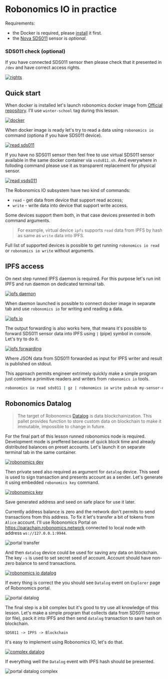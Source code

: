 # Robonomics IO in practice

Requirements:
* the Docker is required, please [install](https://docs.docker.com/engine/install/) it first.
* the [Nova SDS011](https://aqicn.org/sensor/sds011) sensor is *optional*.

### SDS011 check (optional)

If you have connected SDS011 sensor then please check that it presented in `/dev` and have correct access rights.

[![rights](https://asciinema.org/a/PUx6Nbss6A4ilZXky6bfbSuaW.png)](https://asciinema.org/a/PUx6Nbss6A4ilZXky6bfbSuaW)

## Quick start

When docker is installed let's launch robonomics docker image from [Official repository](https://hub.docker.com/r/robonomics/robonomics). I'll use `winter-school` tag during this lesson.

[![docker](https://asciinema.org/a/UKVTbTmM0GKiTEomDxUeoKIyq.png)](https://asciinema.org/a/UKVTbTmM0GKiTEomDxUeoKIyq)

When docker image is ready let's try to read a data using `robonomics io` command (optiona if you have SDS011 device).

[![read sds011](https://asciinema.org/a/QVCdOrWzMy0bNqBfInCUALgAd.png)](https://asciinema.org/a/QVCdOrWzMy0bNqBfInCUALgAd)

If you have no SDS011 sensor then feel free to use virtual SDS011 sensor available in the same docker container via `vsds011.sh`. And everywhere in folloding command please use it as transparent replacement for physical sensor.

[![read vsds011](https://asciinema.org/a/JoaONrsvVvbjQYCKtVkFcBQUT.png)](https://asciinema.org/a/JoaONrsvVvbjQYCKtVkFcBQUT)

The Robonomics IO subsystem have two kind of commands:

* `read` - get data from device that support read access;
* `write` - write data into device that support write access.

Some devices support them both, in that case devices presented in both command arguments.

> For example, virtual device `ipfs` supports `read` data from IPFS by hash as same as `write` data into IPFS.

Full list of supported devices is possible to get running `robonomics io read` or `robonomics io write` without arguments.

## IPFS access

On next step runned IPFS daemon is required. For this purpose let's run init IPFS and run daemon on dedicated
terminal tab.

[![ipfs daemon](https://asciinema.org/a/185zghtRahHMORQdiqFUwQrTC.png)](https://asciinema.org/a/185zghtRahHMORQdiqFUwQrTC)

When daemon launched is possible to connect docker image in separate tab and use `robonomics io` for writing and reading a data.

[![ipfs io](https://asciinema.org/a/nv2vxMEbV0syOgMm55MyUGugL.png)](https://asciinema.org/a/nv2vxMEbV0syOgMm55MyUGugL)

The output forwarding is also works here, that means it's possible to forward SDS011 sensor data into IPFS using `|` (pipe) symbol in console. Let's try to do it.

[![ipfs forwarding](https://asciinema.org/a/u3tZqFJ7WcZMaRlTdXF3bnI4m.png)](https://asciinema.org/a/u3tZqFJ7WcZMaRlTdXF3bnI4m)

Where JSON data from SDS011 forwarded as input for IPFS writer and result is published on stdout.

This approach permits engineer extrimely quickly make a simple program just combine a primitive readers and writers from `robonomics io` tools.

```bash
robonomics io read sds011 | gz | robonomics io write pubsub my-sensor-data
```

## Robonomics Datalog

> The target of Robonomics [Datalog](https://crates.robonomics.network/robonomics_protocol/datalog/index.html) is data blockchainization. This pallet provides function to store custom data on blockchain to make it immutable, impossible to change in future.

For the final part of this lesson runned robonomics node is required. Development mode is preffered because of quick block time and already distributed balances on preset accounts. Let's launch it on separate terminal tab in the same container.

[![robonomics dev](https://asciinema.org/a/OxsryOPyAd9vZCNa91ggwxA8Z.png)](https://asciinema.org/a/OxsryOPyAd9vZCNa91ggwxA8Z)

Then private seed also required as argument for `datalog` device. This seed is used to sign transaction and presents account as a sender. Let's generate it using embedded `robonomics key` command.

[![robonomics key](https://asciinema.org/a/swGw05jzGupo9NcFaCeWHAnc4.png)](https://asciinema.org/a/swGw05jzGupo9NcFaCeWHAnc4)

Save generated address and seed on safe place for use it later.

Currently address balance is zero and the network don't permits to send transactions from this address. To fix it let's transfer a bit of tokens from `Alice` account. I'll use Robonomics Portal on https://parachain.robonomics.network connected to local node with address `ws://127.0.0.1:9944`.

![portal transfer](https://ipfs.io/ipfs/QmbpArfthyor5wFWRexgPAyjK7GaFduasc1eoReaf9TpJg/tran.png)

And then `datalog` device could be used for saving any data on blockchain. The key `-s` is used to set secret seed of account. Account should have non-zero balance to send transactions.

[![robonomics io datalog](https://asciinema.org/a/toxCPOYroE3oi7P1mNp4Inc2T.png)](https://asciinema.org/a/toxCPOYroE3oi7P1mNp4Inc2T)

If every thing is correct the you should see `Datalog` event on `Explorer` page of Robonomics portal.

![portal datalog](https://ipfs.io/ipfs/QmbpArfthyor5wFWRexgPAyjK7GaFduasc1eoReaf9TpJg/datalog.png)

The final step is a bit complex but it's good to try use all knowledge of this lesson. Let's make a simple program
that collects data from SDS011 sensor (or file), pack it into IPFS and then send `datalog` transaction to save hash on blockchain.

```
SDS011 -> IPFS -> Blockchain
```

It's easy to implement using Robonomics IO, let's do that.

[![complex datalog](https://asciinema.org/a/pB9gHTal6Z1Ra0lG6jzE3wHXD.png)](https://asciinema.org/a/pB9gHTal6Z1Ra0lG6jzE3wHXD)

If everything well the `Datalog` event with IPFS hash should be presented.

![portal datalog complex](https://ipfs.io/ipfs/QmbpArfthyor5wFWRexgPAyjK7GaFduasc1eoReaf9TpJg/datalog_complex.png)
